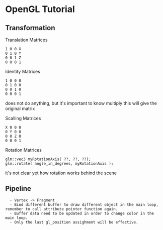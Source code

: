 # OpenGL Tutorial


## Transformation
Translation Matrices
```
1 0 0 X
0 1 0 Y
0 0 1 Z
0 0 0 1
```

Identity Matrices
```
1 0 0 0
0 1 0 0
0 0 1 0
0 0 0 1
```
 
does not do anything, but it's important to know multiply this will give the original matrix

Scalling Matrices
```
X 0 0 0
0 Y 0 0
0 0 Z 0
0 0 0 1
```

Rotation Matrices
```
glm::vec3 myRotationAxis( ??, ??, ??);
glm::rotate( angle_in_degrees, myRotationAxis );
```
it's not clear yet how rotation works behind the scene

## Pipeline
      - Vertex -> Fragment
      - Bind different buffer to draw different object in the main loop, remember to call attribute pointer function again.
      - Buffer data need to be updated in order to change color in the main loop.
      - Only the last gl_position assighment will be effective.

